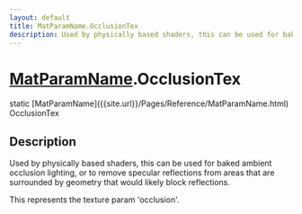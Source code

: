 ```yaml
---
layout: default
title: MatParamName.OcclusionTex
description: Used by physically based shaders, this can be used for baked ambient occlusion lighting, or to remove specular reflections from areas that are surrounded by geometry that would likely block reflections.  This represents the texture param 'occlusion'.
---
```

# [MatParamName]({{site.url}}/Pages/Reference/MatParamName.html).OcclusionTex

<div class='signature' markdown='1'>
static [MatParamName]({{site.url}}/Pages/Reference/MatParamName.html) OcclusionTex
</div>

## Description
Used by physically based shaders, this can be used for
baked ambient occlusion lighting, or to remove specular
reflections from areas that are surrounded by geometry that would
likely block reflections.

This represents the texture param 'occlusion'.

